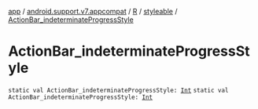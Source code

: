[app](../../../index.md) / [android.support.v7.appcompat](../../index.md) / [R](../index.md) / [styleable](index.md) / [ActionBar_indeterminateProgressStyle](./-action-bar_indeterminate-progress-style.md)

# ActionBar_indeterminateProgressStyle

`static val ActionBar_indeterminateProgressStyle: `[`Int`](https://kotlinlang.org/api/latest/jvm/stdlib/kotlin/-int/index.html)
`static val ActionBar_indeterminateProgressStyle: `[`Int`](https://kotlinlang.org/api/latest/jvm/stdlib/kotlin/-int/index.html)